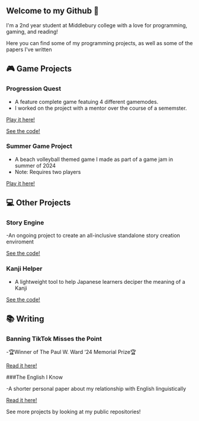## Welcome to my Github 👋
I'm a 2nd year student at Middlebury college with a love for programming, gaming, and reading!

Here you can find some of my programming projects, as well as some of the papers I've written


## 🎮 Game Projects
### Progression Quest
- A feature complete game featuing 4 different gamemodes.
- I worked on the project with a mentor over the course of a sememster.

[Play it here!](https://is-void.itch.io/progression-quest)

[See the code!](https://github.com/is-void/ProgressionQuest)


### Summer Game Project
- A beach volleyball themed game I made as part of a game jam in summer of 2024
- Note: Requires two players

[Play it here!](https://is-void.itch.io/summer-game-project)


## 💻 Other Projects
### Story Engine
-An ongoing project to create an all-inclusive standalone story creation enviroment

[See the code!](https://github.com/is-void/StoryEngine)

### Kanji Helper
- A lightweight tool to help Japanese learners deciper the meaning of a Kanji

[See the code!](https://github.com/is-void/KanjiHelper)


## 📚 Writing

### Banning TikTok Misses the Point
-🏆Winner of The Paul W. Ward ‘24 Memorial Prize🏆

[Read it here!](https://pressbooks.middcreate.net/wardprizewriting2023to2024/chapter/chapter-1/)

###The English I Know

-A shorter personal paper about my relationship with English linguistically

[Read it here!](https://jmp.sh/kUiTRn0W)


See more projects by looking at my public repositories!

<!--
**is-void/is-void** is a ✨ _special_ ✨ repository because its `README.md` (this file) appears on your GitHub profile.

Here are some ideas to get you started:

- 🔭 I’m currently working on ...
- 🌱 I’m currently learning ...
- 👯 I’m looking to collaborate on ...
- 🤔 I’m looking for help with ...
- 💬 Ask me about ...
- 📫 How to reach me: ...
- 😄 Pronouns: ...
- ⚡ Fun fact: ...
-->
